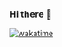 ### Hi there 👋

[![wakatime](https://wakatime.com/badge/user/de7a6058-d16c-4df5-8cba-4cbae599bca3.svg)](https://wakatime.com/@de7a6058-d16c-4df5-8cba-4cbae599bca3?style=social)
<!--
**Misoryan/Misoryan** is a ✨ _special_ ✨ repository because its `README.md` (this file) appears on your GitHub profile.

Here are some ideas to get you started:

- 🔭 I’m currently working on ...
- 🌱 I’m currently learning ...
- 👯 I’m looking to collaborate on ...
- 🤔 I’m looking for help with ...
- 💬 Ask me about ...
- 📫 How to reach me: ...
- 😄 Pronouns: ...
- ⚡ Fun fact: ...
-->
